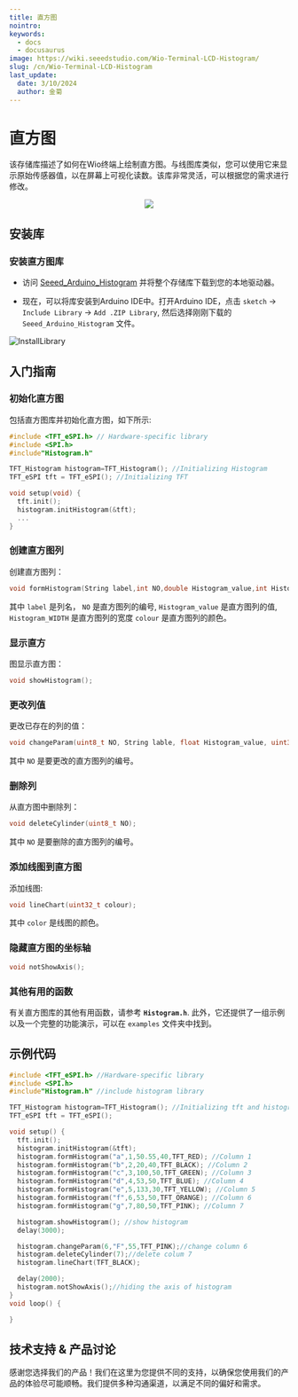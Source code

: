 ```yaml
---
title: 直方图
nointro:
keywords:
  - docs
  - docusaurus
image: https://wiki.seeedstudio.com/Wio-Terminal-LCD-Histogram/
slug: /cn/Wio-Terminal-LCD-Histogram
last_update:
  date: 3/10/2024
  author: 金菊
---
```


# 直方图

该存储库描述了如何在Wio终端上绘制直方图。与线图库类似，您可以使用它来显示原始传感器值，以在屏幕上可视化读数。该库非常灵活，可以根据您的需求进行修改。

<div align="center"><img width={600} src="https://files.seeedstudio.com/wiki/Wio-Terminal/img/20200114131505.png" /></div>

## 安装库

### 安装直方图库

- 访问 [Seeed_Arduino_Histogram](https://github.com/Seeed-Studio/Seeed_Arduino_Histogram) 并将整个存储库下载到您的本地驱动器。

- 现在，可以将库安装到Arduino IDE中。打开Arduino IDE，点击 `sketch` -> `Include Library` -> `Add .ZIP Library`, 然后选择刚刚下载的 `Seeed_Arduino_Histogram` 文件。

![InstallLibrary](https://files.seeedstudio.com/wiki/Wio-Terminal/img/Xnip2019-11-21_15-50-13.jpg)

## 入门指南

### 初始化直方图

包括直方图库并初始化直方图，如下所示:

```cpp
#include <TFT_eSPI.h> // Hardware-specific library
#include <SPI.h>
#include"Histogram.h"

TFT_Histogram histogram=TFT_Histogram(); //Initializing Histogram
TFT_eSPI tft = TFT_eSPI(); //Initializing TFT

void setup(void) {
  tft.init();
  histogram.initHistogram(&tft);
  ...
}
```

### 创建直方图列

创建直方图列：

```cpp
void formHistogram(String label,int NO,double Histogram_value,int Histogram_WIDTH,uint32_t colour);
```

其中 `label` 是列名， `NO` 是直方图列的编号, `Histogram_value` 是直方图列的值, `Histogram_WIDTH` 是直方图列的宽度 `colour` 是直方图列的颜色。

### 显示直方

图显示直方图：

```cpp
void showHistogram();
```

### 更改列值

更改已存在的列的值：

```cpp
void changeParam(uint8_t NO, String lable, float Histogram_value, uint32_t colour);
```

其中 `NO` 是要更改的直方图列的编号。

### 删除列

从直方图中删除列：

```cpp
void deleteCylinder(uint8_t NO);
```

其中 `NO` 是要删除的直方图列的编号。

### 添加线图到直方图

添加线图:

```cpp
void lineChart(uint32_t colour);
```

其中 `color` 是线图的颜色。

### 隐藏直方图的坐标轴

```cpp
void notShowAxis();
```

### 其他有用的函数

有关直方图库的其他有用函数，请参考 **`Histogram.h`**. 此外，它还提供了一组示例以及一个完整的功能演示，可以在 `examples` 文件夹中找到。

## 示例代码

```cpp
#include <TFT_eSPI.h> //Hardware-specific library
#include <SPI.h>
#include"Histogram.h" //include histogram library

TFT_Histogram histogram=TFT_Histogram(); //Initializing tft and histogram
TFT_eSPI tft = TFT_eSPI();

void setup() {
  tft.init();
  histogram.initHistogram(&tft);
  histogram.formHistogram("a",1,50.55,40,TFT_RED); //Column 1
  histogram.formHistogram("b",2,20,40,TFT_BLACK); //Column 2
  histogram.formHistogram("c",3,100,50,TFT_GREEN); //Column 3
  histogram.formHistogram("d",4,53,50,TFT_BLUE); //Column 4
  histogram.formHistogram("e",5,133,30,TFT_YELLOW); //Column 5
  histogram.formHistogram("f",6,53,50,TFT_ORANGE); //Column 6
  histogram.formHistogram("g",7,80,50,TFT_PINK); //Column 7

  histogram.showHistogram(); //show histogram
  delay(3000);

  histogram.changeParam(6,"F",55,TFT_PINK);//change column 6
  histogram.deleteCylinder(7);//delete colum 7
  histogram.lineChart(TFT_BLACK);

  delay(2000);
  histogram.notShowAxis();//hiding the axis of histogram
}
void loop() {

}
```

## 技术支持 & 产品讨论

感谢您选择我们的产品！我们在这里为您提供不同的支持，以确保您使用我们的产品的体验尽可能顺畅。我们提供多种沟通渠道，以满足不同的偏好和需求。

<div class="button_tech_support_container">
<a href="https://forum.seeedstudio.com/" class="button_forum"></a> 
<a href="https://www.seeedstudio.com/contacts" class="button_email"></a>
</div>

<div class="button_tech_support_container">
<a href="https://discord.gg/eWkprNDMU7" class="button_discord"></a> 
<a href="https://github.com/Seeed-Studio/wiki-documents/discussions/69" class="button_discussion"></a>
</div>
